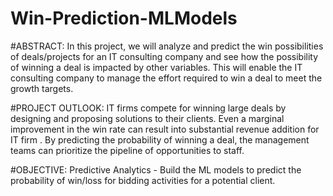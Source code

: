# Win-Prediction-MLModels
#ABSTRACT: In this project, we will analyze and predict the win possibilities of deals/projects for an IT consulting company and see how the possibility of winning a deal is impacted by other variables. This will enable the IT consulting company to manage the effort required to win a deal to meet the growth targets.

#PROJECT OUTLOOK: IT firms compete for winning large deals by designing and proposing solutions to their clients. Even a marginal improvement in the win rate can result into substantial revenue addition for IT firm . By predicting the probability of winning a deal, the management teams can prioritize the pipeline of opportunities to staff.

#OBJECTIVE: Predictive Analytics - Build the ML models to predict the probability of win/loss for bidding activities for a potential client.
